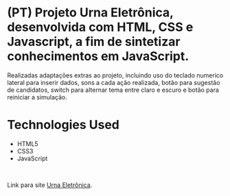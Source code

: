 # (PT) Projeto Urna Eletrônica, desenvolvida com HTML, CSS e Javascript, a fim de sintetizar conhecimentos em JavaScript.
Realizadas adaptações extras ao projeto, incluindo uso do teclado numerico lateral para inserir dados, sons a cada ação realizada, botão para sugestão de candidatos, switch para alternar tema entre claro e escuro e botão para reiniciar a simulação.
# Technologies Used 
- HTML5
- CSS3
- JavaScript

<br />

Link para site [Urna Eletrônica](https://andrehrc.github.io/projeto-urna-eletronica/).

<br />
